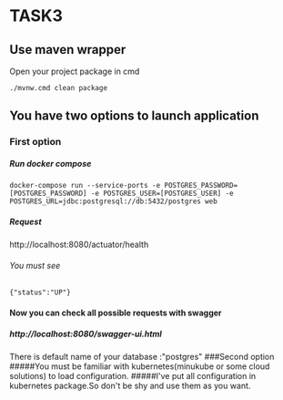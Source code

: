 # TASK3

## Use maven wrapper

Open your project package in cmd

```
./mvnw.cmd clean package
```

## You have two options to launch application

### First option

##### Run docker compose

```
docker-compose run --service-ports -e POSTGRES_PASSWORD=[POSTGRES_PASSWORD] -e POSTGRES_USER=[POSTGRES_USER] -e POSTGRES_URL=jdbc:postgresql://db:5432/postgres web
```
##### Request
http://localhost:8080/actuator/health
###### You must see
```
{"status":"UP"}
```
#### Now you can check all possible requests with swagger

##### http://localhost:8080/swagger-ui.html


There is default name of your database :"postgres"
###Second option
#####You must be familiar with kubernetes(minukube or some cloud solutions) to load configuration.
#####I've put all configuration in kubernetes package.So don't be shy and use them as you want.




